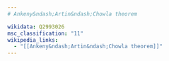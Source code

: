 ```yaml
---
# Ankeny&ndash;Artin&ndash;Chowla theorem

wikidata: Q2993026
msc_classification: "11"
wikipedia_links:
  - "[[Ankeny&ndash;Artin&ndash;Chowla theorem]]"
---
```

